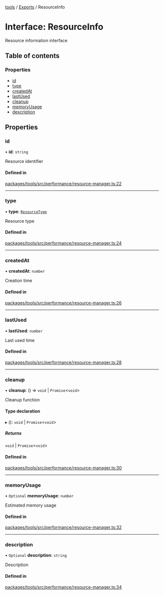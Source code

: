 <!-- 
 ⚠️  AUTO-GENERATED FILE - DO NOT EDIT MANUALLY
 This file is automatically generated by scripts/docs-generator.js
 To make changes, edit the source TypeScript files or update the generator script
-->

[tools](../../) / [Exports](../modules) / ResourceInfo

# Interface: ResourceInfo

Resource information interface

## Table of contents

### Properties

- [id](ResourceInfo#id)
- [type](ResourceInfo#type)
- [createdAt](ResourceInfo#createdat)
- [lastUsed](ResourceInfo#lastused)
- [cleanup](ResourceInfo#cleanup)
- [memoryUsage](ResourceInfo#memoryusage)
- [description](ResourceInfo#description)

## Properties

### id

• **id**: `string`

Resource identifier

#### Defined in

[packages/tools/src/performance/resource-manager.ts:22](https://github.com/woojubb/robota/blob/c50179e56752f80ea03c64201e29ab12275152bf/packages/tools/src/performance/resource-manager.ts#L22)

___

### type

• **type**: [`ResourceType`](../modules#resourcetype)

Resource type

#### Defined in

[packages/tools/src/performance/resource-manager.ts:24](https://github.com/woojubb/robota/blob/c50179e56752f80ea03c64201e29ab12275152bf/packages/tools/src/performance/resource-manager.ts#L24)

___

### createdAt

• **createdAt**: `number`

Creation time

#### Defined in

[packages/tools/src/performance/resource-manager.ts:26](https://github.com/woojubb/robota/blob/c50179e56752f80ea03c64201e29ab12275152bf/packages/tools/src/performance/resource-manager.ts#L26)

___

### lastUsed

• **lastUsed**: `number`

Last used time

#### Defined in

[packages/tools/src/performance/resource-manager.ts:28](https://github.com/woojubb/robota/blob/c50179e56752f80ea03c64201e29ab12275152bf/packages/tools/src/performance/resource-manager.ts#L28)

___

### cleanup

• **cleanup**: () => `void` \| `Promise`\<`void`\>

Cleanup function

#### Type declaration

▸ (): `void` \| `Promise`\<`void`\>

##### Returns

`void` \| `Promise`\<`void`\>

#### Defined in

[packages/tools/src/performance/resource-manager.ts:30](https://github.com/woojubb/robota/blob/c50179e56752f80ea03c64201e29ab12275152bf/packages/tools/src/performance/resource-manager.ts#L30)

___

### memoryUsage

• `Optional` **memoryUsage**: `number`

Estimated memory usage

#### Defined in

[packages/tools/src/performance/resource-manager.ts:32](https://github.com/woojubb/robota/blob/c50179e56752f80ea03c64201e29ab12275152bf/packages/tools/src/performance/resource-manager.ts#L32)

___

### description

• `Optional` **description**: `string`

Description

#### Defined in

[packages/tools/src/performance/resource-manager.ts:34](https://github.com/woojubb/robota/blob/c50179e56752f80ea03c64201e29ab12275152bf/packages/tools/src/performance/resource-manager.ts#L34)
